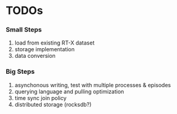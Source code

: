 # TODOs 

### Small Steps 
1. load from existing RT-X dataset 
2. storage implementation
3. data conversion 

### Big Steps 
1. asynchonous writing, test with multiple processes & episodes 
2. querying language and pulling optimization
3. time sync join policy 
4. distributed storage (rocksdb?)